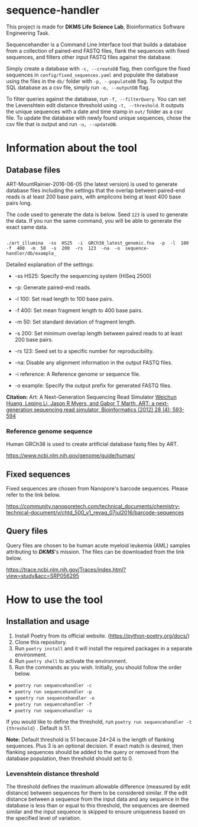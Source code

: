 
#  sequence-handler

This project is made for **DKMS Life Science Lab**, Bioinformatics Software Engineering Task. 

Sequencehandler is a Command Line Interface tool that builds a database from a collection of paired-end FASTQ files, flank the sequences with fixed sequences, and filters other input FASTQ files against the database.

Simply create a database with ```-c, --createDB``` flag, then configure the fixed sequences in ```config/fixed_sequences.yaml``` and populate the database using the files in the ```db/``` folder with ```-p, --populateDB``` flag. To output the SQL database as a csv file, simply run ```-o, --outputDB``` flag. 

To filter queries against the database, run ```-f, --filterQuery```. You can set the Levenshtein edit distance threshold using ```-t, --threshold```. It outputs the unique sequences with a date and time stamp in ```out/``` folder as a csv file. To update the database with newly found unique sequences, chose the csv file that is output and run ```-u, --updateDB```.

  
 # Information about the tool
 
##  Database files

ART-MountRainier-2016-06-05 (the latest version) is used to generate database files including the settings that the overlap between paired-end reads is at least 200 base pairs, with amplicons being at least 400 base pairs long.

The code used to generate the data is below. Seed ```123``` is used to generate the data. If you run the same command, you will be able to generate the exact same data. 

```shell

./art_illumina  -ss  HS25  -i  GRCh38_latest_genomic.fna  -p  -l  100  -f  400  -m  50  -s  200  -rs  123  -na  -o  sequence-handler/db/example_

```

Detailed explanation of the settings:

- -ss HS25: Specify the sequencing system (HiSeq 2500)

- -p: Generate paired-end reads.

- -l 100: Set read length to 100 base pairs.

- -f 400: Set mean fragment length to 400 base pairs.

- -m 50: Set standard deviation of fragment length.

- -s 200: Set minimum overlap length between paired reads to at least 200 base pairs.

- -rs 123: Seed set to a specific number for reproducibility.

- -na: Disable any alignment information in the output FASTQ files.

- -i reference: A Reference genome or sequence file.

- -o example: Specify the output prefix for generated FASTQ files.

 **Citation:**
 Art: A Next-Generation Sequencing Read Simulator
[Weichun Huang, Leping Li, Jason R Myers, and Gabor T Marth. ART: a next-generation sequencing read simulator, Bioinformatics (2012) 28 (4): 593-594](https://doi.org/10.1093/bioinformatics/btr708)

###  Reference genome sequence

Human GRCh38 is used to create artificial database fastq files by ART.

https://www.ncbi.nlm.nih.gov/genome/guide/human/

##  Fixed sequences
Fixed sequences are chosen from Nanopore's barcode sequences. Please refer to the link below.

https://community.nanoporetech.com/technical_documents/chemistry-technical-document/v/chtd_500_v1_revaq_07jul2016/barcode-sequences


##  Query files
Query files are chosen to be human acute myeloid leukemia (AML) samples attributing to ***DKMS***'s mission. The files can be downloaded from the link below.

 https://trace.ncbi.nlm.nih.gov/Traces/index.html?view=study&acc=SRP056295

 

# How to use the tool
## Installation and usage
1. Install Poetry from its official website. (https://python-poetry.org/docs/)
2. Clone this repository.
3. Run ```poetry install``` and it will install the required packages in a separate environment.
4. Run ```poetry shell``` to activate the environment.
5. Run the commands as you wish. Initially, you should follow the order below.

-  ```poetry run sequencehandler -c```
-   ```poetry run sequencehandler -p```
-  ```spoetry run sequencehandler -o```
-  ```poetry run sequencehandler -f```
- ```poetry run sequencehandler -u```

If you would like to define the threshold, run ```poetry run sequencehandler -t {threshold}``` . Default is 51.

**Note:**
Default threshold is 51 because 24+24 is the length of flanking sequences. Plus 3 is an optional decision. If exact match is desired, then flanking sequences should be added to the query or removed from the database population, then threshold should set to 0.

###  Levenshtein distance threshold

The threshold defines the maximum allowable difference (measured by edit distance) between sequences for them to be considered similar. If the edit distance between a sequence from the input data and any sequence in the database is less than or equal to this threshold, the sequences are deemed similar and the input sequence is skipped to ensure uniqueness based on the specified level of variation.